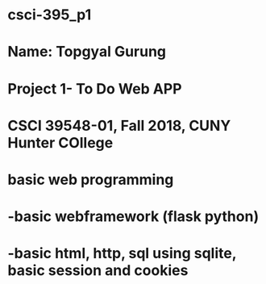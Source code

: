 # csci-395_p1
# Name: Topgyal Gurung 
# Project 1- To Do Web APP
# CSCI 39548-01, Fall 2018, CUNY Hunter COllege
 # basic web programming
 # -basic webframework (flask python)
 # -basic html, http, sql using sqlite, basic session and cookies
